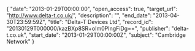 {
  "date": "2013-01-29T00:00:00", 
  "open_access": true, 
  "target_url": "http://www.delta-t.co.uk/", 
  "description": "", 
  "end_date": "2013-04-30T23:59:59Z", 
  "title": "Delta-T Devices Ltd", 
  "record_id": "20130129T000000/kazBXp8SR+oIm0PIngFiDg==", 
  "publisher": "delta-t.co.uk", 
  "start_date": "2013-01-29T00:00:00Z", 
  "subject": "Cambridge Network"
}

